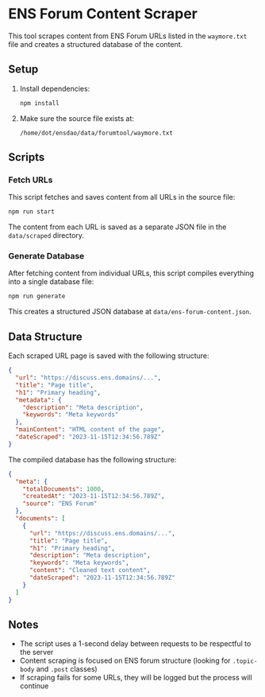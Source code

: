 # ENS Forum Content Scraper

This tool scrapes content from ENS Forum URLs listed in the `waymore.txt` file and creates a structured database of the content.

## Setup

1. Install dependencies:
   ```bash
   npm install
   ```

2. Make sure the source file exists at:
   ```
   /home/dot/ensdao/data/forumtool/waymore.txt
   ```

## Scripts

### Fetch URLs

This script fetches and saves content from all URLs in the source file:

```bash
npm run start
```

The content from each URL is saved as a separate JSON file in the `data/scraped` directory.

### Generate Database

After fetching content from individual URLs, this script compiles everything into a single database file:

```bash
npm run generate
```

This creates a structured JSON database at `data/ens-forum-content.json`.

## Data Structure

Each scraped URL page is saved with the following structure:

```json
{
  "url": "https://discuss.ens.domains/...",
  "title": "Page title",
  "h1": "Primary heading",
  "metadata": {
    "description": "Meta description",
    "keywords": "Meta keywords"
  },
  "mainContent": "HTML content of the page",
  "dateScraped": "2023-11-15T12:34:56.789Z"
}
```

The compiled database has the following structure:

```json
{
  "meta": {
    "totalDocuments": 1000,
    "createdAt": "2023-11-15T12:34:56.789Z",
    "source": "ENS Forum"
  },
  "documents": [
    {
      "url": "https://discuss.ens.domains/...",
      "title": "Page title",
      "h1": "Primary heading",
      "description": "Meta description",
      "keywords": "Meta keywords",
      "content": "Cleaned text content",
      "dateScraped": "2023-11-15T12:34:56.789Z"
    }
  ]
}
```

## Notes

- The script uses a 1-second delay between requests to be respectful to the server
- Content scraping is focused on ENS forum structure (looking for `.topic-body` and `.post` classes)
- If scraping fails for some URLs, they will be logged but the process will continue 